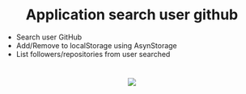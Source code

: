 <h1 align="center">Application search user github</h1>

- Search user GitHub
- Add/Remove to localStorage using AsynStorage
- List followers/repositories from user searched

<h1 align="center"><img src="https://github.com/luizpaulogroup/mygit/blob/master/src/Gif/GIF.gif" /></h1>

